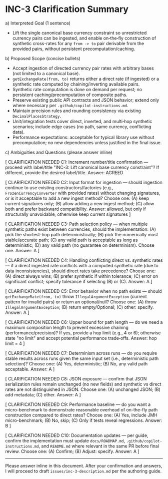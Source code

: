 # INC-3 Clarification Summary

a) Interpreted Goal (1 sentence)
- Lift the single canonical base currency constraint so unrestricted currency pairs can be ingested, and enable on‑the‑fly construction of synthetic cross-rates for any `from -> to` pair derivable from the provided pairs, without persistent precomputation/caching.

b) Proposed Scope (concise bullets)
- Accept ingestion of directed currency pair rates with arbitrary bases (not limited to a canonical base).
- `getExchangeRate(from, to)` returns either a direct rate (if ingested) or a synthetic rate computed by chaining/inverting available pairs.
- Synthetic rate computation is done on demand per request; no persistent caching/precomputation of composite paths.
- Preserve existing public API contracts and JSON behavior; extend only where necessary per `.github/copilot-instructions.md`.
- Maintain precision rules and rounding consistency via existing `DecimalPlacesStrategy`.
- Unit/integration tests cover direct, inverted, and multi‑hop synthetic scenarios; include edge cases (no path, same currency, conflicting data).
- Performance expectations: acceptable for typical library use without precomputation; no new dependencies unless justified in the final issue.

c) Ambiguities and Questions (please answer inline)

[ CLARIFICATION NEEDED C1: Increment number/title confirmation — proceed with label/title "INC-3: Lift canonical base currency constraint"? If different, provide the desired label/title. Answer: AGREED 

[ CLARIFICATION NEEDED C2: Input format for ingestion — should ingestion continue to use existing constructors/factories (e.g., `FrozenCurrencyConverter` with provided rates) without changing signatures, or is it acceptable to add a new ingest method? Choose one: (A) keep current signatures only; (B) allow adding a new ingest method; (C) allow both and prefer backward compatibility. Answer: allowed, but only if structurally unavoidable, otherwise keep current signatures ]

[ CLARIFICATION NEEDED C3: Path selection policy — when multiple synthetic paths exist between currencies, should the implementation: (A) pick the shortest-hop path deterministically; (B) pick the numerically most stable/accurate path; (C) any valid path is acceptable as long as deterministic; (D) any valid path (no guarantee on determinism). Choose one. Answer: A ]

[ CLARIFICATION NEEDED C4: Handling conflicting direct vs. synthetic rates — if a direct ingested rate conflicts with a computed synthetic rate (due to data inconsistencies), should direct rates take precedence? Choose one: (A) direct always wins; (B) prefer synthetic if within tolerance; (C) error on significant conflict; specify tolerance if selecting (B) or (C). Answer: A ]

[ CLARIFICATION NEEDED C5: Error behavior when no path exists — should `getExchangeRate(from, to)` throw `IllegalArgumentException` (current pattern for invalid pairs) or return an optional/null? Choose one: (A) throw `IllegalArgumentException`; (B) return empty/Optional; (C) other: specify. Answer: A ]

[ CLARIFICATION NEEDED C6: Upper bound for path length — do we need a maximum composition length to prevent excessive chaining (performance/precision)? If yes, provide a hop limit (e.g., 4 or 6); otherwise state "no limit" and accept potential performance trade‑offs. Answer: hop limit = 4 ]

[ CLARIFICATION NEEDED C7: Determinism across runs — do you require stable results across runs given the same input set (i.e., deterministic path selection)? Choose one: (A) Yes, deterministic; (B) No, any valid path acceptable. Answer: A ]

[ CLARIFICATION NEEDED C8: JSON exposure — confirm that JSON serialization rules remain unchanged (no new fields) and synthetic vs direct rates are not distinguished in JSON. Choose one: (A) unchanged JSON; (B) add metadata; (C) other. Answer: A ]

[ CLARIFICATION NEEDED C9: Performance baseline — do you want a micro-benchmark to demonstrate reasonable overhead of on-the-fly path construction compared to direct rates? Choose one: (A) Yes, include JMH micro-benchmark; (B) No, skip; (C) Only if tests reveal regressions. Answer: B ]

[ CLARIFICATION NEEDED C10: Documentation updates — per guide, confirm the implementation must update `docs/ROADMAP.md`, `.github/copilot-instructions.md`, and `README.md` where relevant in the same PR before final review. Choose one: (A) Confirm; (B) Adjust: specify. Answer: A ]

---
Please answer inline in this document. After your confirmation and answers, I will proceed to draft `issues/inc-3-description.md` per the authoring guide.
